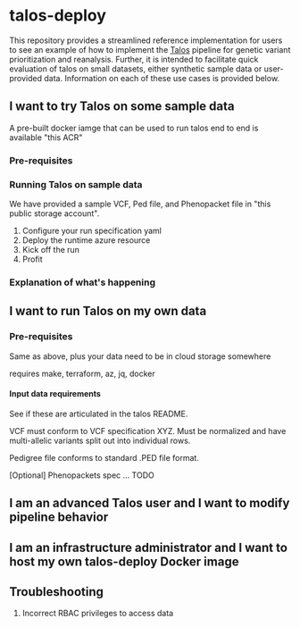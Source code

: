 # talos-deploy

This repository provides a streamlined reference implementation for users to see an example of how to implement the [Talos](https://github.com/populationgenomics/talos) pipeline for genetic variant prioritization and reanalysis. Further, it is intended to facilitate quick evaluation of talos on small datasets, either synthetic sample data or user-provided data. Information on each of these use cases is provided below.

## I want to try Talos on some sample data

A pre-built docker iamge that can be used to run talos end to end is available "this ACR"

### Pre-requisites

### Running Talos on sample data

We have provided a sample VCF, Ped file, and Phenopacket file in "this public storage account".

1. Configure your run specification yaml
2. Deploy the runtime azure resource
3. Kick off the run
4. Profit

### Explanation of what's happening

## I want to run Talos on my own data

### Pre-requisites

Same as above, plus your data need to be in cloud storage somewhere

requires make, terraform, az, jq, docker

#### Input data requirements

See if these are articulated in the talos README.

VCF must conform to VCF specification XYZ.
Must be normalized and have multi-allelic variants split out into individual rows.

Pedigree file conforms to standard .PED file format. 

[Optional] Phenopackets spec ... TODO



## I am an advanced Talos user and I want to modify pipeline behavior

## I am an infrastructure administrator and I want to host my own talos-deploy Docker image

## Troubleshooting

1. Incorrect RBAC privileges to access data